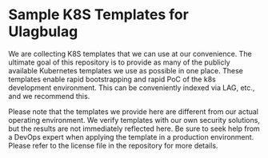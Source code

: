 # Sample K8S Templates for Ulagbulag

We are collecting K8S templates that we can use at our convenience. The ultimate goal of this repository is to provide as many of the publicly available Kubernetes templates we use as possible in one place. These templates enable rapid bootstrapping and rapid PoC of the k8s development environment. This can be conveniently indexed via LAG, etc., and we recommend this.

Please note that the templates we provide here are different from our actual operating environment. We verify templates with our own security solutions, but the results are not immediately reflected here. Be sure to seek help from a DevOps expert when applying the template in a production environment. Please refer to the license file in the repository for more details.
